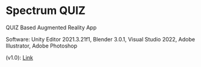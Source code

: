 # Spectrum QUIZ
QUIZ Based Augmented Reality App

Software: Unity Editor 2021.3.21f1, Blender 3.0.1, Visual Studio 2022, Adobe Illustrator, Adobe Photoshop

(v1.0): [Link](https://drive.google.com/file/d/19QdK4x1_1aXT2aLDKJZKiu5s2Uv7itNW/view?usp=sharing)
